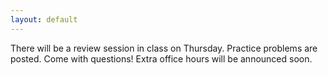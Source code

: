 ```yaml
---
layout: default
---
```


There will be a review session in class on Thursday. Practice problems are posted. Come with questions! Extra office hours will be announced soon.
